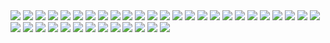 <img src="http://ajaxload.info/images/exemples/1.gif" />
<img src="http://ajaxload.info/images/exemples/2.gif" />
<img src="http://ajaxload.info/images/exemples/3.gif" />
<img src="http://ajaxload.info/images/exemples/4.gif" />
<img src="http://ajaxload.info/images/exemples/5.gif" />
<img src="http://ajaxload.info/images/exemples/6.gif" />
<img src="http://ajaxload.info/images/exemples/7.gif" />
<img src="http://ajaxload.info/images/exemples/8.gif" />
<img src="http://ajaxload.info/images/exemples/9.gif" />
<img src="http://ajaxload.info/images/exemples/10.gif" />
<img src="http://ajaxload.info/images/exemples/11.gif" />
<img src="http://ajaxload.info/images/exemples/12.gif" />
<img src="http://ajaxload.info/images/exemples/13.gif" />
<img src="http://ajaxload.info/images/exemples/14.gif" />
<img src="http://ajaxload.info/images/exemples/15.gif" />
<img src="http://ajaxload.info/images/exemples/16.gif" />
<img src="http://ajaxload.info/images/exemples/17.gif" />
<img src="http://ajaxload.info/images/exemples/18.gif" />
<img src="http://ajaxload.info/images/exemples/19.gif" />
<img src="http://ajaxload.info/images/exemples/20.gif" />
<img src="http://ajaxload.info/images/exemples/21.gif" />
<img src="http://ajaxload.info/images/exemples/22.gif" />
<img src="http://ajaxload.info/images/exemples/23.gif" />
<img src="http://ajaxload.info/images/exemples/24.gif" />
<img src="http://ajaxload.info/images/exemples/25.gif" />
<img src="http://ajaxload.info/images/exemples/26.gif" />
<img src="http://ajaxload.info/images/exemples/27.gif" />
<img src="http://ajaxload.info/images/exemples/28.gif" />
<img src="http://ajaxload.info/images/exemples/29.gif" />
<img src="http://ajaxload.info/images/exemples/30.gif" />
<img src="http://ajaxload.info/images/exemples/31.gif" />
<img src="http://ajaxload.info/images/exemples/32.gif" />
<img src="http://ajaxload.info/images/exemples/33.gif" />
<img src="http://ajaxload.info/images/exemples/34.gif" />
<img src="http://ajaxload.info/images/exemples/35.gif" />
<img src="http://ajaxload.info/images/exemples/36.gif" />
<img src="http://ajaxload.info/images/exemples/37.gif" />
<img src="http://ajaxload.info/images/exemples/38.gif" />

